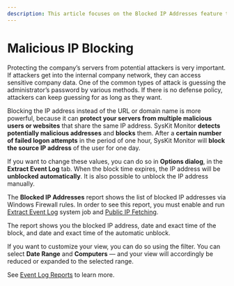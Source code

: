 ```yaml
---
description: This article focuses on the Blocked IP Addresses feature that creates a list of blocked IP addresses via Windows Firewall rules.
---
```


# Malicious IP Blocking

Protecting the company’s servers from potential attackers is very important. If attackers get into the internal company network, they can access sensitive company data. One of the common types of attack is guessing the administrator’s password by various methods. If there is no defense policy, attackers can keep guessing for as long as they want.

Blocking the IP address instead of the URL or domain name is more powerful, because it can **protect your servers from multiple malicious users or websites** that share the same IP address. SysKit Monitor **detects potentially malicious addresses** and **blocks** them. After a **certain number of failed logon attempts** in the period of one hour, SysKit Monitor will **block the source IP address** of the user for one day.

If you want to change these values, you can do so in **Options dialog**, in the **Extract Event Log** tab. When the block time expires, the IP address will be **unblocked automatically**. It is also possible to unblock the IP address manually.

The **Blocked IP Addresses** report shows the list of blocked IP addresses via Windows Firewall rules. In order to see this report, you must enable and run [Extract Event Log](../get-to-know-syskit-monitor/backstage-screen/configuration/options.md#extract-event-log) system job and [Public IP Fetching](../get-to-know-syskit-monitor/backstage-screen/configuration/options.md#general).

The report shows you the blocked IP address, date and exact time of the block, and date and exact time of the automatic unblock.

If you want to customize your view, you can do so using the filter. You can select **Date Range** and **Computers** — and your view will accordingly be reduced or expanded to the selected range.

See [Event Log Reports](../get-to-know-syskit-monitor/reports/event-log-reports.md) to learn more.

